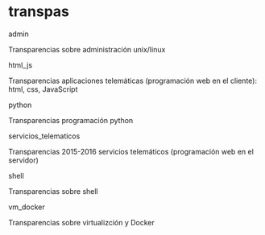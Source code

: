 # transpas

admin

   Transparencias sobre administración unix/linux
   
html_js

   Transparencias aplicaciones telemáticas (programación web en el cliente): html, css, JavaScript
   
python

   Transparencias programación python
   
servicios_telematicos

   Transparencias 2015-2016 servicios telemáticos (programación web en el servidor)
   
shell

   Transparencias sobre shell
   
vm_docker

   Transparencias sobre virtualizción y Docker
